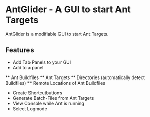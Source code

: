# AntGlider - A GUI to start Ant Targets
AntGlider is a modifiable GUI to start Ant Targets.
## Features
* Add Tab Panels to your GUI
* Add to a panel

** Ant Buildfiles
    ** Ant Targets
    ** Directories (automatically detect Buildfiles)
    ** Remote Locations of Ant Buildfiles

* Create Shortcutbuttons
* Generate Batch-Files from Ant Targets
* View Console while Ant is running
* Select Logmode
    
 